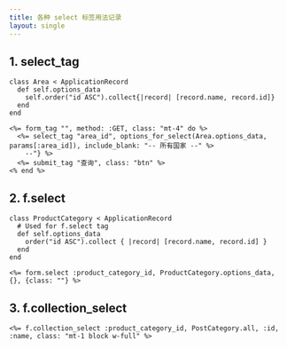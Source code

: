 ```yaml
---
title: 各种 select 标签用法记录
layout: single
---
```


## 1. select_tag

    class Area < ApplicationRecord
      def self.options_data
        self.order("id ASC").collect{|record| [record.name, record.id]}
      end
    end

    <%= form_tag "", method: :GET, class: "mt-4" do %>
      <%= select_tag "area_id", options_for_select(Area.options_data, params[:area_id]), include_blank: "-- 所有国家 --" %>
        --"} %>        
      <%= submit_tag "查询", class: "btn" %>
    <% end %>

## 2. f.select

    class ProductCategory < ApplicationRecord
      # Used for f.select tag
      def self.options_data
        order("id ASC").collect { |record| [record.name, record.id] }
      end
    end

    <%= form.select :product_category_id, ProductCategory.options_data, {}, {class: ""} %>

## 3. f.collection_select

    <%= f.collection_select :product_category_id, PostCategory.all, :id, :name, class: "mt-1 block w-full" %>